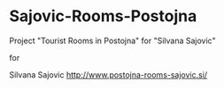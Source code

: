 Sajovic-Rooms-Postojna
======================

Project "Tourist Rooms in Postojna" for "Silvana Sajovic"

for

Silvana Sajovic
http://www.postojna-rooms-sajovic.si/
